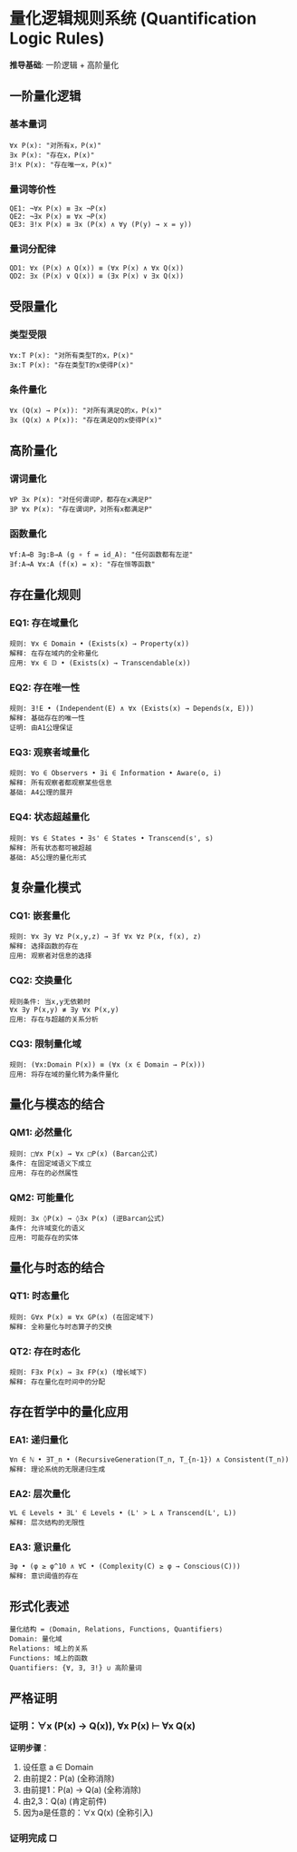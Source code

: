 # 量化逻辑规则系统 (Quantification Logic Rules)

**推导基础**: 一阶逻辑 + 高阶量化

## 一阶量化逻辑

### 基本量词
```
∀x P(x): "对所有x，P(x)"
∃x P(x): "存在x，P(x)"
∃!x P(x): "存在唯一x，P(x)"
```

### 量词等价性
```
QE1: ¬∀x P(x) ≡ ∃x ¬P(x)
QE2: ¬∃x P(x) ≡ ∀x ¬P(x)
QE3: ∃!x P(x) ≡ ∃x (P(x) ∧ ∀y (P(y) → x = y))
```

### 量词分配律
```
QD1: ∀x (P(x) ∧ Q(x)) ≡ (∀x P(x) ∧ ∀x Q(x))
QD2: ∃x (P(x) ∨ Q(x)) ≡ (∃x P(x) ∨ ∃x Q(x))
```

## 受限量化

### 类型受限
```
∀x:T P(x): "对所有类型T的x，P(x)"
∃x:T P(x): "存在类型T的x使得P(x)"
```

### 条件量化
```
∀x (Q(x) → P(x)): "对所有满足Q的x，P(x)"
∃x (Q(x) ∧ P(x)): "存在满足Q的x使得P(x)"
```

## 高阶量化

### 谓词量化
```
∀P ∃x P(x): "对任何谓词P，都存在x满足P"
∃P ∀x P(x): "存在谓词P，对所有x都满足P"
```

### 函数量化
```
∀f:A→B ∃g:B→A (g ∘ f = id_A): "任何函数都有左逆"
∃f:A→A ∀x:A (f(x) = x): "存在恒等函数"
```

## 存在量化规则

### EQ1: 存在域量化
```
规则: ∀x ∈ Domain • (Exists(x) → Property(x))
解释: 在存在域内的全称量化
应用: ∀x ∈ 𝔻 • (Exists(x) → Transcendable(x))
```

### EQ2: 存在唯一性
```
规则: ∃!E • (Independent(E) ∧ ∀x (Exists(x) → Depends(x, E)))
解释: 基础存在的唯一性
证明: 由A1公理保证
```

### EQ3: 观察者域量化  
```
规则: ∀o ∈ Observers • ∃i ∈ Information • Aware(o, i)
解释: 所有观察者都观察某些信息
基础: A4公理的展开
```

### EQ4: 状态超越量化
```
规则: ∀s ∈ States • ∃s' ∈ States • Transcend(s', s)
解释: 所有状态都可被超越
基础: A5公理的量化形式
```

## 复杂量化模式

### CQ1: 嵌套量化
```
规则: ∀x ∃y ∀z P(x,y,z) → ∃f ∀x ∀z P(x, f(x), z)
解释: 选择函数的存在
应用: 观察者对信息的选择
```

### CQ2: 交换量化
```
规则条件: 当x,y无依赖时
∀x ∃y P(x,y) ≢ ∃y ∀x P(x,y)
应用: 存在与超越的关系分析
```

### CQ3: 限制量化域
```
规则: (∀x:Domain P(x)) ≡ (∀x (x ∈ Domain → P(x)))
应用: 将存在域的量化转为条件量化
```

## 量化与模态的结合

### QM1: 必然量化
```
规则: □∀x P(x) → ∀x □P(x) (Barcan公式)
条件: 在固定域语义下成立
应用: 存在的必然属性
```

### QM2: 可能量化
```
规则: ∃x ◊P(x) → ◊∃x P(x) (逆Barcan公式)
条件: 允许域变化的语义
应用: 可能存在的实体
```

## 量化与时态的结合

### QT1: 时态量化
```
规则: G∀x P(x) ≡ ∀x GP(x) (在固定域下)
解释: 全称量化与时态算子的交换
```

### QT2: 存在时态化
```
规则: F∃x P(x) → ∃x FP(x) (增长域下)
解释: 存在量化在时间中的分配
```

## 存在哲学中的量化应用

### EA1: 递归量化
```
∀n ∈ ℕ • ∃T_n • (RecursiveGeneration(T_n, T_{n-1}) ∧ Consistent(T_n))
解释: 理论系统的无限递归生成
```

### EA2: 层次量化
```
∀L ∈ Levels • ∃L' ∈ Levels • (L' > L ∧ Transcend(L', L))
解释: 层次结构的无限性
```

### EA3: 意识量化
```
∃φ • (φ ≥ φ^10 ∧ ∀C • (Complexity(C) ≥ φ → Conscious(C)))
解释: 意识阈值的存在
```

## 形式化表述

```
量化结构 = ⟨Domain, Relations, Functions, Quantifiers⟩
Domain: 量化域
Relations: 域上的关系
Functions: 域上的函数  
Quantifiers: {∀, ∃, ∃!} ∪ 高阶量词
```

## 严格证明

### 证明：∀x (P(x) → Q(x)), ∀x P(x) ⊢ ∀x Q(x)

**证明步骤**：
1. 设任意 a ∈ Domain
2. 由前提2：P(a) (全称消除)
3. 由前提1：P(a) → Q(a) (全称消除)  
4. 由2,3：Q(a) (肯定前件)
5. 因为a是任意的：∀x Q(x) (全称引入)

### 证明完成 □